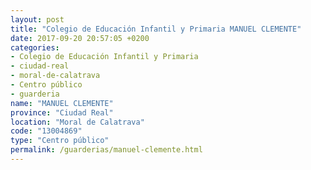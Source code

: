 ```yaml
---
layout: post
title: "Colegio de Educación Infantil y Primaria MANUEL CLEMENTE"
date: 2017-09-20 20:57:05 +0200
categories:
- Colegio de Educación Infantil y Primaria
- ciudad-real
- moral-de-calatrava
- Centro público
- guarderia
name: "MANUEL CLEMENTE"
province: "Ciudad Real"
location: "Moral de Calatrava"
code: "13004869"
type: "Centro público"
permalink: /guarderias/manuel-clemente.html
---
```

